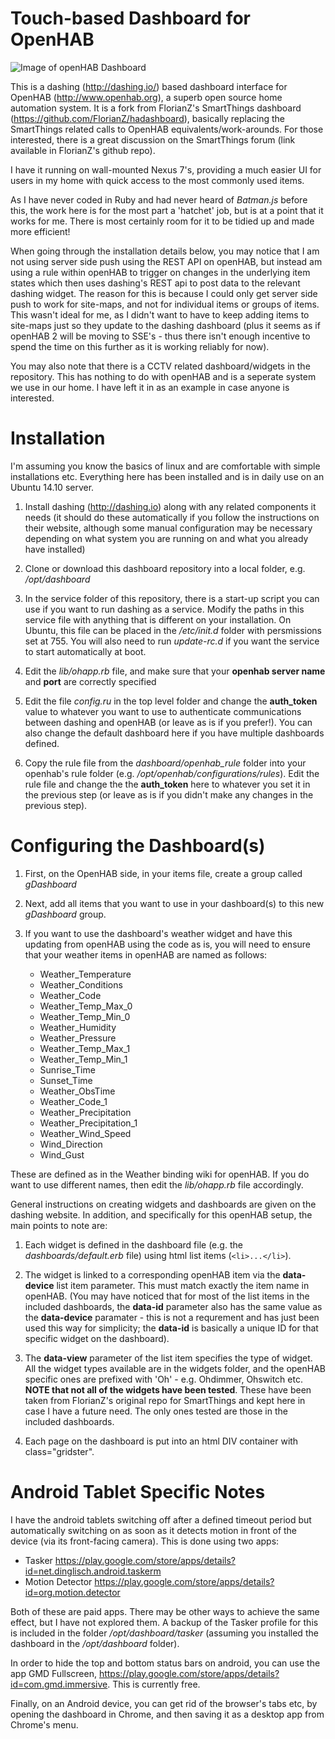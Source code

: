 # Touch-based Dashboard for OpenHAB

![Image of openHAB Dashboard](https://github.com/smar000/openhab-dashboard/blob/master/tmp/image.jpg)

This is a dashing (http://dashing.io/) based dashboard interface for OpenHAB (http://www.openhab.org), a superb open source home automation system.  It is a fork from FlorianZ's SmartThings dashboard (https://github.com/FlorianZ/hadashboard), basically replacing the SmartThings related calls to OpenHAB equivalents/work-arounds. For those interested, there is a great discussion on the SmartThings forum (link available in FlorianZ's github repo).

I have it running on wall-mounted Nexus 7's, providing a much easier UI for users in my home with quick access to the most commonly used items.

As I have never coded in Ruby and had never heard of *Batman.js* before this, the work here is for the most part a 'hatchet' job, but is at a point that it works for me. There is most certainly room for it to be tidied up and made more efficient!

When going through the installation details below, you may notice that I am not using server side push using the REST API on openHAB, but instead am using a rule within openHAB to trigger on changes in the underlying item states which then uses dashing's REST api to post data to the relevant dashing widget. The reason for this is because I could only get server side push to work for site-maps, and not for individual items or groups of items. This wasn't ideal for me, as I didn't want to have to keep adding items to site-maps just so they update to the dashing dashboard (plus it seems as if openHAB 2 will be moving to SSE's - thus there isn't enough incentive to spend the time on this further as it is working reliably for now). 

You may also note that there is a CCTV related dashboard/widgets in the repository. This has nothing to do with openHAB and is a seperate system we use in our home. I have left it in as an example in case anyone is interested.

# Installation
I'm assuming you know the basics of linux and are comfortable with simple installations etc. Everything here has been installed and is in daily use on an Ubuntu 14.10 server.

1. Install dashing (http://dashing.io) along with any related components it needs (it should do these automatically if you follow the instructions on their website, although some manual configuration may be necessary depending on what system you are running on and what you already have installed)

2. Clone or download this dashboard repository into a local folder, e.g. */opt/dashboard*

3. In the service folder of this repository, there is a start-up script you can use if you want to run dashing as a service. Modify the paths in this service file with anything that is different on your installation. On Ubuntu, this file can be placed in the */etc/init.d* folder with persmissions set at 755. You will also need to run *update-rc.d* if you want the service to start automatically at boot.

4. Edit the *lib/ohapp.rb* file, and make sure that your **openhab server name** and **port** are correctly specified

5. Edit the file *config.ru* in the top level folder and change the **auth_token** value to whatever you want to use to authenticate communications between dashing and openHAB (or leave as is if you prefer!). You can also change the default dashboard here if you have multiple dashboards defined.

6. Copy the rule file from the *dashboard/openhab_rule* folder into your openhab's rule folder (e.g. */opt/openhab/configurations/rules*). Edit the rule file and change the the **auth_token** here to whatever you set it in the previous step (or leave as is if you didn't make any changes in the previous step).


# Configuring the Dashboard(s) 

1. First, on the OpenHAB side, in your items file, create a group called *gDashboard*

2. Next, add all items that you want to use in your dashboard(s) to this new *gDashboard* group.

3. If you want to use the dashboard's weather widget and have this updating from openHAB using the code as is, you will need to ensure that your weather items in openHAB are named as follows:
    * Weather_Temperature
    * Weather_Conditions
    * Weather_Code
    * Weather_Temp_Max_0
    * Weather_Temp_Min_0
    * Weather_Humidity
    * Weather_Pressure
    * Weather_Temp_Max_1
    * Weather_Temp_Min_1
    * Sunrise_Time
    * Sunset_Time
    * Weather_ObsTime
    * Weather_Code_1
    * Weather_Precipitation
    * Weather_Precipitation_1
    * Weather_Wind_Speed
    * Wind_Direction
    * Wind_Gust

These are defined as in the Weather binding wiki for openHAB. If you do want to use different names, then edit the *lib/ohapp.rb* file accordingly.

General instructions on creating widgets and dashboards are given on the dashing website. In addition, and specifically for this openHAB setup, the main points to note are:

1. Each widget is defined in the dashboard file (e.g. the *dashboards/default.erb* file) using html list items (`<li>...</li>`). 

2. The widget is linked to a corresponding openHAB item via the **data-device** list item parameter. This must match exactly the item name in openHAB. (You may have noticed that for most of the list items in the included dashboards, the **data-id** parameter also has the same value as the **data-device** paramater - this is not a requrement and has just been used this way for simplicity; the **data-id** is basically a unique ID for that specific widget on the dashboard).

3. The **data-view** parameter of the list item specifies the type of widget. All the widget types available are in the widgets folder, and the openHAB specific ones are prefixed with 'Oh' - e.g. Ohdimmer, Ohswitch etc. **NOTE that not all of the widgets have been tested**. These have been taken from FlorianZ's original repo for SmartThings and kept here in case I have a future need. The only ones tested are those in the included dashboards.

4. Each page on the dashboard is put into an html DIV container with class="gridster".

# Android Tablet Specific Notes
I have the android tablets switching off after a defined timeout period but automatically switching on as soon as it detects motion in front of the device (via its front-facing camera). This is done using two apps:
* Tasker https://play.google.com/store/apps/details?id=net.dinglisch.android.taskerm
* Motion Detector https://play.google.com/store/apps/details?id=org.motion.detector

Both of these are paid apps. There may be other ways to achieve the same effect, but I have not explored them. A backup of the Tasker profile for this is included in the folder */opt/dashboard/tasker* (assuming you installed the dashboard in the */opt/dashboard* folder).

In order to hide the top and bottom status bars on android, you can use the app GMD Fullscreen, https://play.google.com/store/apps/details?id=com.gmd.immersive. This is currently free.

Finally, on an Android device, you can get rid of the browser's tabs etc, by opening the dashboard in Chrome, and then saving it as a desktop app from Chrome's menu. 
